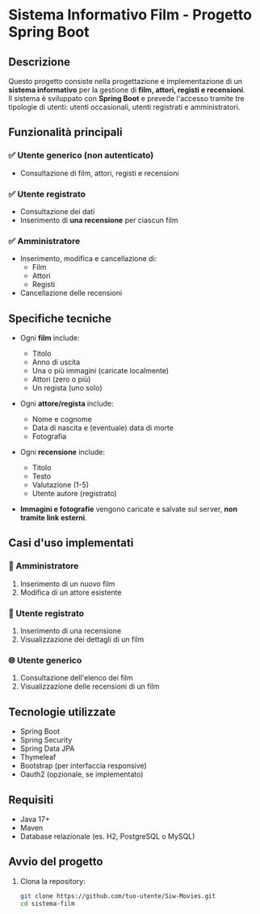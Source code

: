 # Sistema Informativo Film - Progetto Spring Boot

## Descrizione

Questo progetto consiste nella progettazione e implementazione di un **sistema informativo** per la gestione di **film, attori, registi e recensioni**.  
Il sistema è sviluppato con **Spring Boot** e prevede l'accesso tramite tre tipologie di utenti: utenti occasionali, utenti registrati e amministratori.

## Funzionalità principali

### ✅ Utente generico (non autenticato)
- Consultazione di film, attori, registi e recensioni

### ✅ Utente registrato
- Consultazione dei dati
- Inserimento di **una recensione** per ciascun film

### ✅ Amministratore
- Inserimento, modifica e cancellazione di:
  - Film
  - Attori
  - Registi
- Cancellazione delle recensioni

## Specifiche tecniche

- Ogni **film** include:
  - Titolo
  - Anno di uscita
  - Una o più immagini (caricate localmente)
  - Attori (zero o più)
  - Un regista (uno solo)

- Ogni **attore/regista** include:
  - Nome e cognome
  - Data di nascita e (eventuale) data di morte
  - Fotografia

- Ogni **recensione** include:
  - Titolo
  - Testo
  - Valutazione (1-5)
  - Utente autore (registrato)

- **Immagini e fotografie** vengono caricate e salvate sul server, **non tramite link esterni**.

## Casi d'uso implementati

### 👤 Amministratore
1. Inserimento di un nuovo film
2. Modifica di un attore esistente

### 👥 Utente registrato
1. Inserimento di una recensione
2. Visualizzazione dei dettagli di un film

### 🌐 Utente generico
1. Consultazione dell'elenco dei film
2. Visualizzazione delle recensioni di un film

## Tecnologie utilizzate

- Spring Boot
- Spring Security
- Spring Data JPA
- Thymeleaf
- Bootstrap (per interfaccia responsive)
- Oauth2 (opzionale, se implementato)

## Requisiti

- Java 17+
- Maven
- Database relazionale (es. H2, PostgreSQL o MySQL)

## Avvio del progetto

1. Clona la repository:
   ```bash
   git clone https://github.com/tuo-utente/Siw-Movies.git
   cd sistema-film
